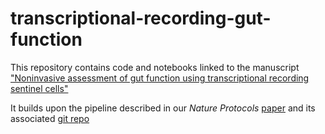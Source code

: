 # transcriptional-recording-gut-function
This repository contains code and notebooks linked to the manuscript ["Noninvasive assessment of gut function using transcriptional recording sentinel cells"](https://www.science.org/doi/10.1126/science.abm6038)

It builds upon the pipeline described in our <em>Nature Protocols</em> [paper](https://www.nature.com/articles/s41596-019-0253-4) and its associated [git repo](https://github.com/plattlab/Transcriptional-Recording)